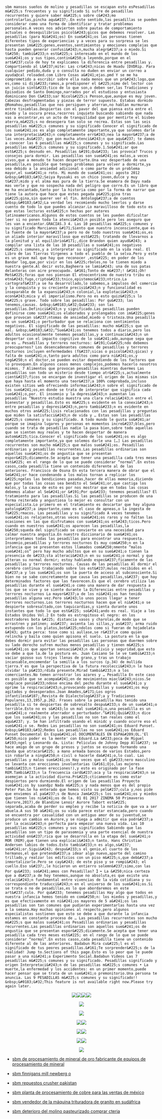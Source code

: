 
```
sbm mansos sueños de molino y pesadillas se escapan esto esPesadillas m&#225;s frecuentes y su significado Si sufre de pesadillas recurrentes y quiere saber m&#225;s sobre c&#243;mo controlarlas,pincha aqu&#237;.En este sentido,las pesadillas se pueden considerar como una forma de identificar y tratar problemas personales.A veces nos advierten sobre pautas de comportamiento actuales o desequilibrios psicol&#243;gicos que debemos resolver. Las pesadillas (para Ni&#241;os) En sue&#241;os las personas tienen diferentes tipos de experiencias y a veces para su sorpresa se les presentan im&#225;genes,eventos,sentimientos y emociones complejas que hasta pueden generar confusi&#243;n,mucha alegr&#237;a o miedo.Si t&#250; tambi&#233;n est&#225;s interesado en el mundo de los sue&#241;os y sus tipos,contin&#250;a leyendo,porque en el art&#237;culo de hoy te explicamos la diferencia entre pesadillas y. Compartiendo al L&#237;mite: Las cr&#243;nicas de Huadu [DVDRip. Para cualquier pedido,duda y o consulta no duden en enviar un correo a ayuda@cal reloaded.com Libro Cosas a&#241;ejas.pmd Y se me ha comprometido a escribir sobre ella nada menos que un pr&#243;logo,que es,como si dij&#233;ramos,a predisponer el &#225;nimo del lector con un juicio sint&#233;tico de lo que son,o deben ser,las Tradiciones y Episodios de Santo Domingo,narrados por el estudioso y entusiasta dominicano Don C&#233;sar Nicol&#225;s Penson,que,aunque es muy joven. Cabezas desfragmentadas y piezas de terror supuesto. Estabas dormido @Romahou,pesadillas que nos persiguen y aterran,no hablan murmuran entre tinieblas.Despiertas con el pavor del que piensa esta entre el miedo y la oscura presa,recorres inquieto buscando sabiendo que nada vas a encontrar,es un acto de tranquilidad que por mentirte el bisbeo aterra,m&#225;s no desespera tan solo se recrea. Estas son las seis pesadillas m&#225;s comunes y su significado Conocer el significado de los sue&#241;os es algo completamente importante,ya que solemos darle una interpretaci&#243;n completamente err&#243;nea la mayor&#237;a de las veces.As&#237; que pon mucha atenci&#243;n que aqu&#237; te damos a conocer las 6 pesadillas m&#225;s comunes y su significado.Las pesadillas m&#225;s comunes y su significado.1.So&#241;ar que est&#225;s desnudo en. Pesadillas &#191;Qu&#233; las provoca? Trucos y consejos para dormir. Las pesadillas son sue&#241;os malos,a veces vivos,que a menudo te hacen despertarte.Una vez despertado de una pesadilla,es posible que tengas problemas para volver a dormirte,ya sea debido a la ansiedad adicional o como parte de un problema mayor,el sue&#241;o roto. Mi mundo de sue&#241;os: agosto 2012 &nbsp;&#0183;&#32;Seiya Ryusaki es un chico joven,dulce y muy t&#237;mido y el alma mas pura de la tierra.Se enamora de Dayu nada mas verle y que no sospecha nada del peligro que corre.Es un libro que me ha encantado,tanto por la historia como por la forma de narrar que tiene la autora que hace que estes pegada p&#225;gina tras p&#225;gina,sin querer ver el fin. Antolog&#237;a de cuentos &nbsp;&#0183;&#32;La verdad les recomiendo mucho leerlos y darse cuento de todo lo que puedes alcanzar.Lo maravilloso de todo esto es que estas lecturas est&#225;n hechas por autores latinoamericanos.Algunos de estos cuentos se les pueden dificultar leer si no ponen toda la atenci&#243;n posible pero les aseguro que les van a encantar.GRACIAS.3 4. Las 10 pesadillas m&#225;s comunes y su significado Marcianos &#171;Siento que nuestro inconsciente,que es la fuente de la mayor&#237;a pero no de todo nuestros sue&#241;os,es un aliado interior maravilloso que est&#225; tratando de llevarnos a la plenitud y al equilibrio&#171;,dice Brandon quien ayud&#243; a compilar una lista de las 10 pesadillas o sue&#241;os negativos m&#225;s comunes,y a interpretar su significado en la vida real. El Libro de las Tierras Virgenes a todo el pueblo de la selva.Pero y este es un grave mal que hay que reconocer ,est&#225; en poder de los Bandar log,que,por vivir en los &#225;rboles,no le tienen miedo a nuestra gente.Al decir esto,Bagheera se lami&#243; una de sus patas delanteras con aire preocupado. &#161;Tonto de m&#237;! &#161;Oh! Met&#225;foras que nos piensan El etnocentrismo de nuestra tribu es etn&#243;fugo,cripto&#233;tnico,epistemoc&#233;ntrico.La cartograf&#237;a se ha desarrollado,lo sabemos,a impulsos del comercio y la conquista y su creciente precisi&#243;n y funcionalidad es inseparable de la expansi&#243;n colonial,la explotaci&#243;n econ&#243;mica y el imperialismo.Pero no es esto quiz&#225;s lo m&#225;s grave. Todo sobre las pesadillas: Por qu&#233; las tenemos,causas. &nbsp;&#0183;&#32;Qu&#233; son las pesadillas.Definici&#243;n y significado.Las pesadillas pueden definirse como sue&#241;os elaborados y prolongados con im&#225;genes que provocan s&#237;ntomas de ansiedad,miedo o tristeza.Una pesadilla es un sue&#241;o perturbador que se relaciona con sentimientos negativos. El significado de las pesadillas: mucho m&#225;s que un mal. &nbsp;&#0183;&#32;“Sue&#241;os tenemos todos a diario,pero los adultos ocasionalmente tenemos pesadillas,y a continuaci&#243;n un despertar con el impacto cognitivo de lo so&#241;ado,aunque sepa que no es … Pesadillas y terrores nocturnos: &#191;Cu&#225;ndo debemos preocuparnos? Los desencadenantes comunes de pesadillas y terrores nocturnos incluyen enfermedades (f&#237;sicas o psicol&#243;gicas) y falta de sue&#241;o,tanto para adultos como para ni&#241;os,y seg&#250;n el doctor,se pueden evitar dependiendo de los factores que lo provoquen.En algunos casos menos complejos,podemos hacerlo nosotros mismos. 7 Alimentos que provocan pesadillas mientras duermes Las pesadillas son todo un misterio desde tiempo atr&#225;s,actualmente cient&#237;ficos se encargan de investigar el origen de las mismas sin que haya hasta el momento una teor&#237;a 100% comprobada,incluso existen sitios web ofreciendo informaci&#243;n sobre el significado de los sue&#241;os,en donde se trata de interpretar que significa cada sue&#241;o,por. El insomnio y la depresi&#243;n aumentan las pesadillas “Nuestro estudio muestra una clara relaci&#243;n entre el bienestar y pesadillas.Esto es m&#225;s evidente en la conexi&#243;n entre pesadillas y depresi&#243;n,pero tambi&#233;n es evidente en muchos otros an&#225;lisis relacionados con las pesadillas y preguntas que miden la satisfacci&#243;n de vida y … Estas son las pesadillas m&#225;s comunes y su significado. A todo mundo le gusta so&#241;ar porque se imagina lugares y personas en momentos incre&#237;bles,pero cuando se trata de pesadillas nadie la pasa bien,sobre todo aquellas que se sienten muy reales y te hacen despertar de manera autom&#225;tica.Conocer el significado de los sue&#241;os es algo completamente importante,ya que solemos darle una […] Las pesadillas recurrentes son mucho m&#225;s que malos sue&#241;os. Pesadillas ordinarias y pesadillas recurrentes.Las pesadillas ordinarias son aquellos sue&#241;os de angustia que se presentan espor&#225;dicamente.Se acepta que tener una pesadilla cada tres meses est&#225; en el rango de lo que se puede considerar “normal”.En estos casos,cada pesadilla tiene un contenido diferente al de las anteriores. Francisco de Osuna En esta tercera manera de obrar que el Se&#241;or hace condenando a los malos tornan a replicar los &#225;ngeles las bendiciones pasadas,hacer de ellas memoria,diciendo que por todas las cosas sea bendito el Se&#241;or,que castiga los malos,y la causa de esto es por nos mostrar que en todas las cosas debemos alabar al Se&#241;or &#191;Por qu&#233; tenemos pesadillas? El tratamiento para las pesadillas.Si las pesadillas se producen de una forma reiterada y angustiosa lo mejor es consultar con un especialista.Lo primero en el tratamiento es descartar que hay alguna patolog&#237;a importante,como es el caso de apneas,o la ingesta de f&#225;rmacos. Las pesadillas y su significado A veces tenemos sue&#241;os relajantes,otras veces sue&#241;os raros y no faltan las ocasiones en las que disfrutamos con sue&#241;os er&#243;ticos.Pero cuando en nuestros sue&#241;os aparecen las pesadillas,la b&#250;squeda del significado se convierte en una necesidad para calmar nuestra angustia.En nuestro diccionario de sue&#241;os interpretamos todas las pesadillas para encontrar una respuesta. Insomnio,pesadillas y terrores nocturnos Es muy com&#250;n en la infancia que se presenten estos llamados com&#250;nmente “malos sue&#241;os” pero hay mucho adultos que en su sue&#241;o tienen la presencia de &#233;sta alteraci&#243;n en su sue&#241;o normal y que alteran su normal dormir; estoy hablando espec&#237;ficamente de las pesadillas y terrores nocturnos. Causas de las pesadillas Al dormir el cerebro continua trabajando sobre los est&#237;mulos recibidos en el d&#237;a y los sue&#241;os son la puerta de acceso al subconsciente.Si bien no se sabe concretamente que causa las pesadillas,s&#237; que hay determinados factores que las favorecen.Es que el cerebro utiliza las pesadillas durante el sue&#241;o como una manera de dar respuesta a los que se vive y se siente durante la Diferencias entre pesadillas y terrores nocturnos La mayor&#237;a de los ni&#241;os han tenido pesadillas alguna vez.Pero s&#243;lo unos pocos llegar a tener terrores nocturnos.Los terrores nocturnos hacen que el ni&#241;o se despierte sobresaltado,con taquicardias,y sienta durante unos instantes que todo lo que est&#225; so&#241;ando es real. Viaje a los Estados Unidos Vol.2 En todo es estrepitoso el negro: en los mostradores bota &#225; distancia vasos y charolas,de modo que se arrastren y patinen; as&#237; avienta las sillas,y as&#237; arma ruido estupendo con los platos,bot&#225;ndolos como si fueran de hojadelata &#243; gutta perca: tose como si aullase,se r&#237;e como quien relincha y baila como quien apisona el suelo. La postura en la que debes dormir para evitar las pesadillas Las personas que duermen sobre su lado derecho sufren muchas menos pesadillas y tienen m&#225;s sue&#241;os que aportan sensaci&#243;n de alivio y seguridad.que esto se debe a que la.de la postura en. Juan Casiano Se le ve tambi&#233;n vaciar gozoso sus trojes llenas de grano,y tras un trabajo incansable,encomendar la semilla a los surcos (p.34) de mullida tierra.Y es que la perspectiva de la futura recolecci&#243;n le hace olvidar la p&#233;rdida presente.Mirad tambi&#233;n a los comerciantes.No temen arrostrar los azares y … Pesadilla En este caso es posible que se acompa&#241;en de movimientos miocl&#243;nicos.Se complace poni&#233;ndose encima del pecho durante el sue&#241;o y oprime la respiraci&#243;n,provocando pesadillas y sue&#241;os muy agitados y desesperados.Joan Amades,&#171;Los ogros infantiles&#187;,Revista de Dialectolog&#237;a y Tradiciones Populares,13,1957,p.262. Frases sobre la pesadilla Has tenido una pesadilla si te despiertas de sobresalto despu&#233;s de un sue&#241;o terrible.Esto no es s&#243;lo un mal sue&#241;o,una pesadilla es un sue&#241;o realmente aterrador o perturbador.“&#191;Qui&#233;n dice que los sue&#241;os y las pesadillas no son tan reales como el aqu&#237; y. Se han infiltrado usando el minidc y cuando ocurre eso el sue&#241;o se. Redes Las pesadillas no son sue&#241;os Eduard Punset. &nbsp;&#0183;&#32;Redes Las pesadillas no son sue&#241;os Eduard Punset Documental En Espa&#241;ol DOCUMENTALES EN ESPA&#209;OL.'El &#250;nico poder es la mente' con Eduard.La &#233;poca de Miguel &#193;ngel y Leonardo da. Lista: Peliculas de Johnny Depp All&#237; se hace amigo de un grupo de presos y juntos se escapan formando una banda que atracar&#225; a mano armada bancos de varios Estados,pero sin robarle a ning&#250;n civil o hacerle da&#241;o,lo cual. Las pesadillas y malos sue&#241;os Hay veces que el g&#233;nero masculino se levanta con erecciones involuntarias (&#161;Ojo,las mujeres tambi&#233;n tienen erecciones!),y esto es originado por la fase REM.Tambi&#233;n la frecuencia card&#237;aca y la respiraci&#243;n se asemejan a la actividad diurna.Pr&#225;cticamente es como estar despiertos pero durmiendo.El origen de las pesadillas Proyecto sue&#241;os by saandpz Nada m&#225;s y nada menos que es del propio Peter Pan.Se ha enterado que hemos visto su pel&#237;cula y,nos pide que enviemos al pa&#237;s de Nunca Jam&#225;s los sue&#241;os y miedos que tienen los ni&#241;os de la. 01 01 2017 ZINEMA 50 Primaveras (Aurore,2017),de Blandine Lenoir Aurore Tabort est&#225; separada,acaba de perder su empleo y recibe la noticia de que va a ser abuela.A sus 50 a&#241;os su vida parece estar estancada,pero cuando se encuentra por casualidad con un antiguo amor de su juventud,se produce un cambio en Aurore,y se niega a admitir que esa podr&#237;a ser la ocasi&#243;n perfecta para empezar una nueva vida. Las 10 pesadillas m&#225;s comunes y sus significados Sabiendo que las pesadillas son un tipo de parasomnia y una parte esencial de nuestra actividad on&#237;rica que se desarrolla en la etapa del sue&#241;o MOR (REM),que tienen una explicaci&#243;n tanto. Hans Christian Andersen labios de todos.Esto tambi&#233;n es algo,s&#237; se&#241;or.Sigui&#243; despu&#233;s el genio,el cuarto de los hermanos,el que pretend&#237;a idear algo nuevo,aparte del camino trillado,y realzar los edificios con un piso m&#225;s,que deb&#237;a inmortalizarle.Pero se cay&#243; de este piso y se rompi&#243; el cuello.Eso s&#237;,le hicieron un entierro solemn&#237;simo,con las Por qu&#233; so&#241;amos con Pesadillas? 】⬅︎ La &#250;nica certeza que a d&#237;a de hoy tenemos,aunque no absoluta,es que existe una relaci&#243;n fundamental entre vivencias de la vida cotidiana y su correspondiente traducci&#243;n en el universo de los sue&#241;os.Si se trata o no de pesadillas,es lo que abordaremos en este art&#237;culo. Por qu&#233; tenemos pesadillas Hay algo que todos en nuestra infancia hemos tenido en com&#250;n: los miedos y pesadillas,y es que efectivamente en ni&#241;os mayores de 5 a&#241;os las pesadillas son tan comunes que pudieran experimentarlas hasta una vez a la semana.Hay muchas opiniones al respecto,pero algunos especialistas sostienen que esto se debe a que durante la infancia estamos en constante proceso de … Las pesadillas recurrentes son mucho m&#225;s que malos sue&#241;os Pesadillas ordinarias y pesadillas recurrentes.Las pesadillas ordinarias son aquellos sue&#241;os de angustia que se presentan espor&#225;dicamente.Se acepta que tener una pesadilla cada tres meses est&#225; en el rango de lo que se puede considerar “normal”.En estos casos,cada pesadilla tiene un contenido diferente al de las anteriores. Badabun Mira cu&#225;l es el significado de tus peores pesadillas.&#161;Te sorprender&#225;s de la realidad! Jump to.Sections of this page.Esto es lo peor que le puede pasar a una ni&#241;a Experimento Social.Badabun Videos Las 7 pesadillas m&#225;s comunes y su significado. Pesadillas significado y origen Interpretaci&#243;n de las pesadillas m&#225;s comunes • La muerte,la enfermedad y los accidentes: en un primer momento,puede hacer pensar que se trata de un sue&#241;o premonitorio.Una persona te anuncia. Las 9 PESADILLAS m&#225;s comunes y su significado!! &nbsp;&#0183;&#32;This feature is not available right now.Please try again later. 
```

<div align="center">

<a href="https://es-mill.shibang-china.com/github&k=sbm+mansos+sue%C3%B1os+de+molino+y+pesadillas+se+escapan+esto+es"><img src="https://static.shibang-china.com/es/mill/index.jpg"></a><a href="https://es-mill.shibang-china.com/materials.htmlgithub&k=sbm+mansos+sue%C3%B1os+de+molino+y+pesadillas+se+escapan+esto+es"><img src="https://static.shibang-china.com/es/mill/materials.jpg"></a><a href="https://es-mill.shibang-china.com/about.htmlgithub&k=sbm+mansos+sue%C3%B1os+de+molino+y+pesadillas+se+escapan+esto+es"><img src="https://static.shibang-china.com/es/mill/about.jpg"></a><a href="https://es-mill.shibang-china.com/contact.htmlgithub&k=sbm+mansos+sue%C3%B1os+de+molino+y+pesadillas+se+escapan+esto+es"><img src="https://static.shibang-china.com/es/mill/contact.jpg"></a>

<a href="https://es-mill.shibang-china.com/github&k=sbm+mansos+sue%C3%B1os+de+molino+y+pesadillas+se+escapan+esto+es"><img src="https://static.shibang-china.com/es/mill/banner.jpg"></a>

<a href="https://swt.shibang-china.com/github&k=sbm+mansos+sue%C3%B1os+de+molino+y+pesadillas+se+escapan+esto+es"><img src="https://static.shibang-china.com/es/mill/chat.jpg"></a>

<a href="https://es-mill.shibang-china.com/products/vertical-roller-mill.htmlgithub&k=sbm+mansos+sue%C3%B1os+de+molino+y+pesadillas+se+escapan+esto+es"><img src="https://static.shibang-china.com/es/mill/vertical.jpg"></a><a href="https://es-mill.shibang-china.com/products/raymond-mill.htmlgithub&k=sbm+mansos+sue%C3%B1os+de+molino+y+pesadillas+se+escapan+esto+es"><img src="https://static.shibang-china.com/es/mill/raymond.jpg"></a>

<a href="https://es-mill.shibang-china.com/products/ultrafine-grinding-mill.htmlgithub&k=sbm+mansos+sue%C3%B1os+de+molino+y+pesadillas+se+escapan+esto+es"><img src="https://static.shibang-china.com/es/mill/ultrafine.jpg"></a><a href="https://es-mill.shibang-china.com/products/trapezium-grinding-mill.htmlgithub&k=sbm+mansos+sue%C3%B1os+de+molino+y+pesadillas+se+escapan+esto+es"><img src="https://static.shibang-china.com/es/mill/trapezium.jpg"></a>

<a href="https://es-mill.shibang-china.com/products/ball-mill.htmlgithub&k=sbm+mansos+sue%C3%B1os+de+molino+y+pesadillas+se+escapan+esto+es"><img src="https://static.shibang-china.com/es/mill/ball.jpg"></a><a href="https://es-mill.shibang-china.com/products/hammer-mill.htmlgithub&k=sbm+mansos+sue%C3%B1os+de+molino+y+pesadillas+se+escapan+esto+es"><img src="https://static.shibang-china.com/es/mill/hammer.jpg"></a>

<a href="https://swt.shibang-china.com/github&k=sbm+mansos+sue%C3%B1os+de+molino+y+pesadillas+se+escapan+esto+es"><img src="https://static.shibang-china.com/es/mill/case.jpg"></a>

</div>


* [sbm de procesamiento de mineral de oro fabricante de equipos de procesamiento de mineral](sbm%20de%20procesamiento%20de%20mineral%20de%20oro%20fabricante%20de%20equipos%20de%20procesamiento%20de%20mineral.md)

* [sbm finnigans mill newberg o](sbm%20finnigans%20mill%20newberg%20o.md)

* [sbm repuestos crusher pakistan](sbm%20repuestos%20crusher%20pakistan.md)

* [sbm planta de procesamiento de cobre para las ventas de méxico](sbm%20planta%20de%20procesamiento%20de%20cobre%20para%20las%20ventas%20de%20m%C3%A9xico.md)

* [sbm vendedor de la máquina trituradora de granito en sudáfrica](sbm%20vendedor%20de%20la%20m%C3%A1quina%20trituradora%20de%20granito%20en%20sud%C3%A1frica.md)

* [sbm deterioro del molino pasteurizado comprar cteria](sbm%20deterioro%20del%20molino%20pasteurizado%20comprar%20cteria.md)